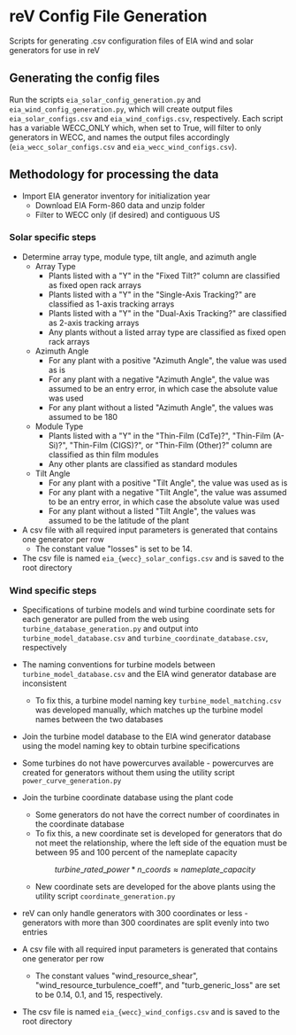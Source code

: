# reV Config File Generation
Scripts for generating .csv configuration files of EIA wind and solar generators for use in reV 

## Generating the config files
Run the scripts `eia_solar_config_generation.py` and `eia_wind_config_generation.py`, which will 
create output files `eia_solar_configs.csv` and `eia_wind_configs.csv`, respectively. Each 
script has a variable WECC_ONLY which, when set to True, will filter to only generators in 
WECC, and names the output files accordingly (`eia_wecc_solar_configs.csv` and `eia_wecc_wind_configs.csv`).

## Methodology for processing the data
* Import EIA generator inventory for initialization year
   * Download EIA Form-860 data and unzip folder
   * Filter to WECC only (if desired) and contiguous US 

### Solar specific steps
* Determine array type, module type, tilt angle, and azimuth angle
   * Array Type
      * Plants listed with a "Y" in the "Fixed Tilt?" column are classified as fixed open rack arrays
      * Plants listed with a "Y" in the "Single-Axis Tracking?" are classified as 1-axis tracking arrays
      * Plants listed with a "Y" in the "Dual-Axis Tracking?" are classified as 2-axis tracking arrays
      * Any plants without a listed array type are classified as fixed open rack arrays
   * Azimuth Angle
      * For any plant with a positive "Azimuth Angle", the value was used as is 
      * For any plant with a negative "Azimuth Angle", the value was assumed to be an entry error, in which case the absolute value was used
      * For any plant without a listed "Azimuth Angle", the values was assumed to be 180
   * Module Type
      * Plants listed with a "Y" in the "Thin-Film (CdTe)?", "Thin-Film (A-Si)?", "Thin-Film (CIGS)?", or "Thin-Film (Other)?" column are classified as thin film modules
      * Any other plants are classified as standard modules
   * Tilt Angle
      * For any plant with a positive "Tilt Angle", the value was used as is
      * For any plant with a negative "Tilt Angle", the value was assumed to be an entry error, in which case the absolute value was used
      * For any plant without a listed "Tilt Angle", the values was assumed to be the latitude of the plant
* A csv file with all required input parameters is generated that contains one generator per row
   * The constant value "losses" is set to be 14.
* The csv file is named `eia_{wecc}_solar_configs.csv` and is saved to the root directory

### Wind specific steps
* Specifications of turbine models and wind turbine coordinate sets for each generator are pulled from the web using `turbine_database_generation.py` and output into `turbine_model_database.csv` and `turbine_coordinate_database.csv`, respectively
* The naming conventions for turbine models between `turbine_model_database.csv` and the EIA wind generator database are 
inconsistent
   * To fix this, a turbine model naming key `turbine_model_matching.csv` was developed manually, which matches up the 
   turbine model names between the two databases
* Join the turbine model database to the EIA wind generator database using the model naming key to obtain turbine specifications
* Some turbines do not have powercurves available - powercurves are created for generators without them using the utility script `power_curve_generation.py`
* Join the turbine coordinate database using the plant code
   * Some generators do not have the correct number of coordinates in the coordinate database
   * To fix this, a new coordinate set is developed for generators that do not meet the relationship, 
   where the left side of the equation must be between 95 and 100 percent of the nameplate capacity

   $$turbine\_rated\_power * n\_coords \approx nameplate\_capacity$$
   
   * New coordinate sets are developed for the above plants using the utility script `coordinate_generation.py`
* reV can only handle generators with 300 coordinates or less - generators with more than 300 coordinates are split evenly into two entries
* A csv file with all required input parameters is generated that contains one generator per row
   * The constant values "wind_resource_shear", "wind_resource_turbulence_coeff", and "turb_generic_loss" are set to be 0.14, 0.1, and 15, respectively.
* The csv file is named `eia_{wecc}_wind_configs.csv` and is saved to the root directory
